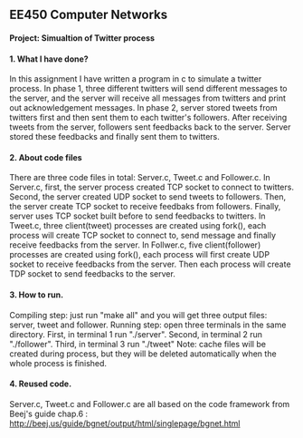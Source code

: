## EE450 Computer Networks
#### Project: Simualtion of Twitter process

#### 1. What I have done?

In this assignment I have written a program in c to simulate a twitter process. In phase 1, three different twitters will send different messages to the server, and the server will receive all messages from twitters and print out acknowledgement messages. In phase 2, server stored tweets from twitters first and then sent them to each twitter's followers. After receiving tweets from the server, followers sent feedbacks back to the server. Server stored these feedbacks and finally sent them to twitters.

#### 2. About code files

There are three code files in total: Server.c, Tweet.c and Follower.c.
In Server.c, first, the server process created TCP socket to connect to twitters. Second, the server created UDP socket to send tweets to followers. Then, the server create TCP socket to receive feedbaks from followers. Finally, server uses TCP socket built before to send feedbacks to twitters. 
In Tweet.c, three client(tweet) processes are created using fork(), each process will create TCP socket to connect to, send message and finally receive feedbacks from the server.
In Follwer.c, five client(follower) processes are created using fork(), each process will first create UDP socket to receive feedbacks from the server. Then each process will create TDP socket to send feedbacks to the server.

#### 3. How to run.

Compiling step: just run "make all" and you will get three output files: server, tweet and follower.
Running step: open three terminals in the same directory. First, in terminal 1 run "./server". Second, in terminal 2 run "./follower". Third, in terminal 3 run "./tweet"
Note: cache files will be created during process, but they will be deleted automatically when the whole process is finished.

#### 4. Reused code.

Server.c, Tweet.c and Follower.c are all based on the code framework from Beej's guide chap.6 : http://beej.us/guide/bgnet/output/html/singlepage/bgnet.html